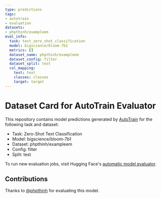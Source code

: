 ```yaml
---
type: predictions
tags:
- autotrain
- evaluation
datasets:
- phpthinh/exampleem
eval_info:
  task: text_zero_shot_classification
  model: bigscience/bloom-7b1
  metrics: []
  dataset_name: phpthinh/exampleem
  dataset_config: filter
  dataset_split: test
  col_mapping:
    text: text
    classes: classes
    target: target
---
```

# Dataset Card for AutoTrain Evaluator

This repository contains model predictions generated by [AutoTrain](https://huggingface.co/autotrain) for the following task and dataset:

* Task: Zero-Shot Text Classification
* Model: bigscience/bloom-7b1
* Dataset: phpthinh/exampleem
* Config: filter
* Split: test

To run new evaluation jobs, visit Hugging Face's [automatic model evaluator](https://huggingface.co/spaces/autoevaluate/model-evaluator).

## Contributions

Thanks to [@phpthinh](https://huggingface.co/phpthinh) for evaluating this model.